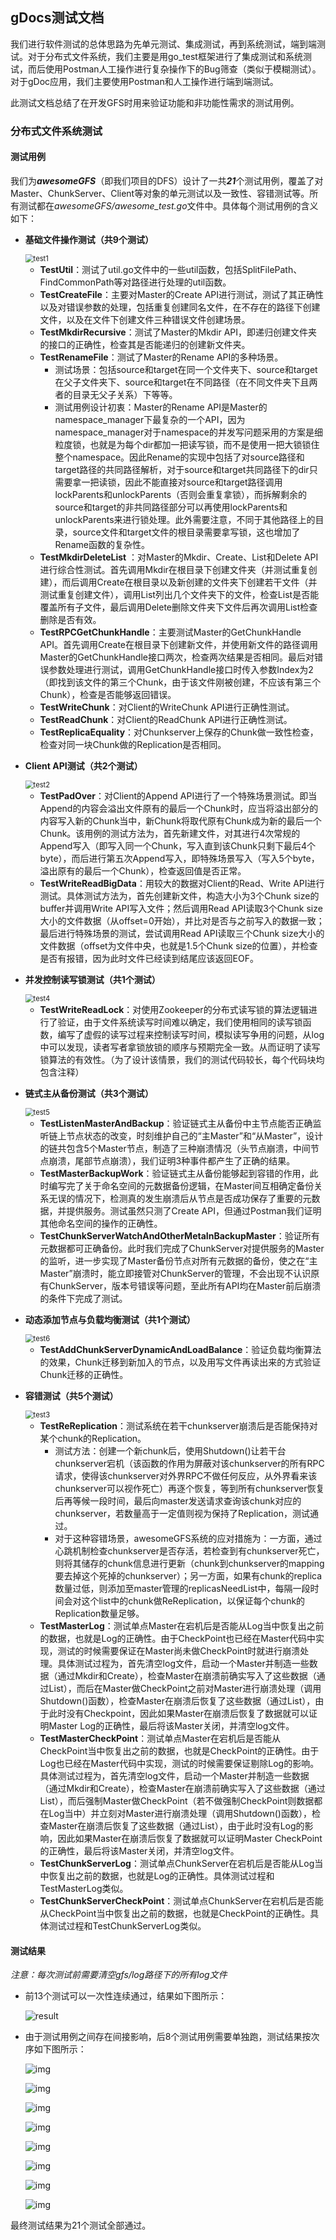 ## gDocs测试文档

我们进行软件测试的总体思路为先单元测试、集成测试，再到系统测试，端到端测试。对于分布式文件系统，我们主要是用go_test框架进行了集成测试和系统测试，而后使用Postman人工操作进行复杂操作下的Bug筛查（类似于模糊测试）。对于gDoc应用，我们主要使用Postman和人工操作进行端到端测试。

此测试文档总结了在开发GFS时用来验证功能和非功能性需求的测试用例。

### 分布式文件系统测试

#### 测试用例

我们为***awesomeGFS***（即我们项目的DFS）设计了一共***21***个测试用例，覆盖了对Master、ChunkServer、Client等对象的单元测试以及一致性、容错测试等。所有测试都在*awesomeGFS/awesome_test.go*文件中。具体每个测试用例的含义如下：

- **基础文件操作测试（共9个测试）**

  <img src="./test1.png" alt="test1" style="zoom:80%;" />

  - **TestUtil**：测试了util.go文件中的一些util函数，包括SplitFilePath、FindCommonPath等对路径进行处理的util函数。
  - **TestCreateFile**：主要对Master的Create API进行测试，测试了其正确性以及对错误参数的处理，包括重复创建同名文件，在不存在的路径下创建文件，以及在文件下创建文件三种错误文件创建场景。
  - **TestMkdirRecursive**：测试了Master的Mkdir API，即递归创建文件夹的接口的正确性，检查其是否能递归的创建新文件夹。
  - **TestRenameFile**：测试了Master的Rename API的多种场景。
    - 测试场景：包括source和target在同一个文件夹下、source和target在父子文件夹下、source和target在不同路径（在不同文件夹下且两者的目录无父子关系）下等等。
    - 测试用例设计初衷：Master的Rename API是Master的namespace_manager下最复杂的一个API，因为namespace_manager对于namespace的并发写问题采用的方案是细粒度锁，也就是为每个dir都加一把读写锁，而不是使用一把大锁锁住整个namespace。因此Rename的实现中包括了对source路径和target路径的共同路径解析，对于source和target共同路径下的dir只需要拿一把读锁，因此不能直接对source和target路径调用lockParents和unlockParents（否则会重复拿锁），而拆解剩余的source和target的非共同路径部分可以再使用lockParents和unlockParents来进行锁处理。此外需要注意，不同于其他路径上的目录，source文件和target文件的根目录需要拿写锁，这也增加了Rename函数的复杂性。
  - **TestMkdirDeleteList** ：对Master的Mkdir、Create、List和Delete API进行综合性测试。首先调用Mkdir在根目录下创建文件夹（并测试重复创建），而后调用Create在根目录以及新创建的文件夹下创建若干文件（并测试重复创建文件），调用List列出几个文件夹下的文件，检查List是否能覆盖所有子文件，最后调用Delete删除文件夹下文件后再次调用List检查删除是否有效。
  - **TestRPCGetChunkHandle**：主要测试Master的GetChunkHandle API。首先调用Create在根目录下创建新文件，并使用新文件的路径调用Master的GetChunkHandle接口两次，检查两次结果是否相同。最后对错误参数处理进行测试，调用GetChunkHandle接口时传入参数Index为2（即找到该文件的第三个Chunk，由于该文件刚被创建，不应该有第三个Chunk），检查是否能够返回错误。
  - **TestWriteChunk**：对Client的WriteChunk API进行正确性测试。
  - **TestReadChunk**：对Client的ReadChunk API进行正确性测试。
  - **TestReplicaEquality**：对Chunkserver上保存的Chunk做一致性检查，检查对同一块Chunk做的Replication是否相同。

- **Client API测试（共2个测试）**

  <img src="./test2.png" alt="test2" style="zoom:80%;" />

  - **TestPadOver**：对Client的Append API进行了一个特殊场景测试。即当Append的内容会溢出文件原有的最后一个Chunk时，应当将溢出部分的内容写入新的Chunk当中，新Chunk将取代原有Chunk成为新的最后一个Chunk。该用例的测试方法为，首先新建文件，对其进行4次常规的Append写入（即写入同一个Chunk，写入直到该Chunk只剩下最后4个byte），而后进行第五次Append写入，即特殊场景写入（写入5个byte，溢出原有的最后一个Chunk），检查返回值是否正常。
  - **TestWriteReadBigData**：用较大的数据对Client的Read、Write API进行测试。具体测试方法为，首先创建新文件，构造大小为3个Chunk size的buffer并调用Write API写入文件；然后调用Read API读取3个Chunk size大小的文件数据（从offset=0开始），并比对是否与之前写入的数据一致；最后进行特殊场景的测试，尝试调用Read API读取三个Chunk size大小的文件数据（offset为文件中央，也就是1.5个Chunk size的位置），并检查是否有报错，因为此时文件已经读到结尾应该返回EOF。
  
- **并发控制读写锁测试（共1个测试）**

  <img src="./test4.png" alt="test4" style="zoom:80%;" />

  - **TestWriteReadLock**：对使用Zookeeper的分布式读写锁的算法逻辑进行了验证，由于文件系统读写时间难以确定，我们使用相同的读写锁函数，编写了虚假的读写过程来控制读写时间，模拟读写争用的问题，从log中可以发现，读者写者拿锁放锁的顺序与预期完全一致。从而证明了读写锁算法的有效性。（为了设计该情景，我们的测试代码较长，每个代码块均包含注释）

- **链式主从备份测试（共3个测试）**

  <img src="./test5.png" alt="test5" style="zoom:80%;" />

  - **TestListenMasterAndBackup**：验证链式主从备份中主节点能否正确监听链上节点状态的改变，时刻维护自己的“主Master”和“从Master”，设计的链共包含5个Master节点，制造了三种崩溃情况（头节点崩溃，中间节点崩溃，尾部节点崩溃），我们证明3种事件都产生了正确的结果。
  - **TestMasterBackupWork**：验证链式主从备份能够起到容错的作用，此时编写完了关于命名空间的元数据备份逻辑，在Master间互相确定备份关系无误的情况下，检测真的发生崩溃后从节点是否成功保存了重要的元数据，并提供服务。测试虽然只测了Create API，但通过Postman我们证明其他命名空间的操作的正确性。
  - **TestChunkServerWatchAndOtherMetaInBackupMaster**：验证所有元数据都可正确备份。此时我们完成了ChunkServer对提供服务的Master的监听，进一步实现了Master备份节点对所有元数据的备份，使之在“主Master”崩溃时，能立即接管对ChunkServer的管理，不会出现不认识原有ChunkServer，版本号错误等问题，至此所有API均在Master前后崩溃的条件下完成了测试。

- **动态添加节点与负载均衡测试（共1个测试）**

  <img src="./test6.png" alt="test6" style="zoom:80%;" />

  - **TestAddChunkServerDynamicAndLoadBalance**：验证负载均衡算法的效果，Chunk迁移到新加入的节点，以及用写文件再读出来的方式验证Chunk迁移的正确性。

- **容错测试（共5个测试）**

  <img src="./test3.png" alt="test3" style="zoom:80%;" />

  - **TestReReplication**：测试系统在若干chunkserver崩溃后是否能保持对某个chunk的Replication。
    - 测试方法：创建一个新chunk后，使用Shutdown()让若干台chunkserver宕机（该函数的作用为屏蔽对该chunkserver的所有RPC请求，使得该chunkserver对外界RPC不做任何反应，从外界看来该chunkserver可以视作死亡）再逐个恢复，等到所有chunkserver恢复后再等候一段时间，最后向master发送请求查询该chunk对应的chunkserver，若数量高于一定值则视为保持了Replication，测试通过。
    - 对于这种容错场景，awesomeGFS系统的应对措施为：一方面，通过心跳机制检查chunkserver是否存活，若检查到有chunkserver死亡，则将其储存的chunk信息进行更新（chunk到chunkserver的mapping要去掉这个死掉的chunkserver）；另一方面，如果有chunk的replica数量过低，则添加至master管理的replicasNeedList中，每隔一段时间会对这个list中的chunk做ReReplication，以保证每个chunk的Replication数量足够。
  - **TestMasterLog**：测试单点Master在宕机后是否能从Log当中恢复出之前的数据，也就是Log的正确性。由于CheckPoint也已经在Master代码中实现，测试的时候需要保证在Master尚未做CheckPoint时就进行崩溃处理。具体测试过程为，首先清空log文件，启动一个Master并制造一些数据（通过Mkdir和Create），检查Master在崩溃前确实写入了这些数据（通过List），而后在Master做CheckPoint之前对Master进行崩溃处理（调用Shutdown()函数），检查Master在崩溃后恢复了这些数据（通过List），由于此时没有Checkpoint，因此如果Master在崩溃后恢复了数据就可以证明Master Log的正确性，最后将该Master关闭，并清空log文件。
  - **TestMasterCheckPoint**：测试单点Master在宕机后是否能从CheckPoint当中恢复出之前的数据，也就是CheckPoint的正确性。由于Log也已经在Master代码中实现，测试的时候需要保证剔除Log的影响。具体测试过程为，首先清空log文件，启动一个Master并制造一些数据（通过Mkdir和Create），检查Master在崩溃前确实写入了这些数据（通过List），而后强制Master做CheckPoint（若不做强制CheckPoint则数据都在Log当中）并立刻对Master进行崩溃处理（调用Shutdown()函数），检查Master在崩溃后恢复了这些数据（通过List），由于此时没有Log的影响，因此如果Master在崩溃后恢复了数据就可以证明Master CheckPoint的正确性，最后将该Master关闭，并清空log文件。
  - **TestChunkServerLog**：测试单点ChunkServer在宕机后是否能从Log当中恢复出之前的数据，也就是Log的正确性。具体测试过程和TestMasterLog类似。
  - **TestChunkServerCheckPoint**：测试单点ChunkServer在宕机后是否能从CheckPoint当中恢复出之前的数据，也就是CheckPoint的正确性。具体测试过程和TestChunkServerLog类似。

#### 测试结果

*注意：每次测试前需要清空gfs/log路径下的所有log文件*

- 前13个测试可以一次性连续通过，结果如下图所示：

  ![result](./result1.png)

- 由于测试用例之间存在间接影响，后8个测试用例需要单独跑，测试结果按次序如下图所示：

  ![img](./result2.png)

  ![img](./result3.png)

  ![img](./result4.png)

  ![img](./result5.png)

  ![img](./result6.png)

  ![img](./result7.png)

  ![img](./result8.png)

  ![img](./result9.png)

 最终测试结果为21个测试全部通过。